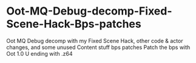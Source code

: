 # Oot-MQ-Debug-decomp-Fixed-Scene-Hack-Bps-patches
Oot MQ Debug decomp with my Fixed Scene Hack, other code &amp; actor changes, and some unused Content stuff bps patches
Patch the bps with Oot 1.0 U ending with .z64
